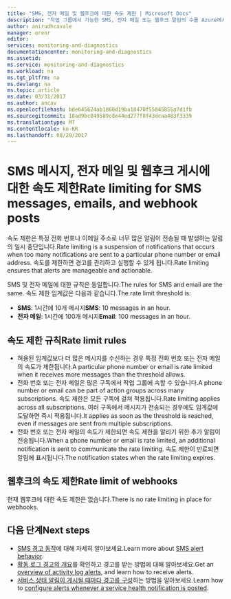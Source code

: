 ```yaml
---
title: "SMS, 전자 메일 및 웹후크에 대한 속도 제한 | Microsoft Docs"
description: "작업 그룹에서 가능한 SMS, 전자 메일 또는 웹후크 알림의 수를 Azure에서 제한하는 방법을 알아봅니다."
author: anirudhcavale
manager: orenr
editor: 
services: monitoring-and-diagnostics
documentationcenter: monitoring-and-diagnostics
ms.assetid: 
ms.service: monitoring-and-diagnostics
ms.workload: na
ms.tgt_pltfrm: na
ms.devlang: na
ms.topic: article
ms.date: 03/31/2017
ms.author: ancav
ms.openlocfilehash: bde645624ab1860d19ba18470f55845855a7d1fb
ms.sourcegitcommit: 18ad9bc049589c8e44ed277f8f43dcaa483f3339
ms.translationtype: MT
ms.contentlocale: ko-KR
ms.lasthandoff: 08/29/2017
---
```

# <a name="rate-limiting-for-sms-messages-emails-and-webhook-posts"></a><span data-ttu-id="fe614-103">SMS 메시지, 전자 메일 및 웹후크 게시에 대한 속도 제한</span><span class="sxs-lookup"><span data-stu-id="fe614-103">Rate limiting for SMS messages, emails, and webhook posts</span></span>
<span data-ttu-id="fe614-104">속도 제한은 특정 전화 번호나 이메일 주소로 너무 많은 알림이 전송될 때 발생하는 알림의 일시 중단입니다.</span><span class="sxs-lookup"><span data-stu-id="fe614-104">Rate limiting is a suspension of notifications that occurs when too many notifications are sent to a particular phone number or email address.</span></span> <span data-ttu-id="fe614-105">속도를 제한하면 경고를 관리하고 실행할 수 있게 됩니다.</span><span class="sxs-lookup"><span data-stu-id="fe614-105">Rate limiting ensures that alerts are manageable and actionable.</span></span>

<span data-ttu-id="fe614-106">SMS 및 전자 메일에 대한 규칙은 동일합니다.</span><span class="sxs-lookup"><span data-stu-id="fe614-106">The rules for SMS and email are the same.</span></span> <span data-ttu-id="fe614-107">속도 제한 임계값은 다음과 같습니다.</span><span class="sxs-lookup"><span data-stu-id="fe614-107">The rate limit threshold is:</span></span>

 - <span data-ttu-id="fe614-108">**SMS**: 1시간에 10개 메시지</span><span class="sxs-lookup"><span data-stu-id="fe614-108">**SMS**: 10 messages in an hour.</span></span>
 - <span data-ttu-id="fe614-109">**전자 메일**: 1시간에 100개 메시지</span><span class="sxs-lookup"><span data-stu-id="fe614-109">**Email**: 100 messages in an hour.</span></span>

## <a name="rate-limit-rules"></a><span data-ttu-id="fe614-110">속도 제한 규칙</span><span class="sxs-lookup"><span data-stu-id="fe614-110">Rate limit rules</span></span>
- <span data-ttu-id="fe614-111">허용된 임계값보다 더 많은 메시지를 수신하는 경우 특정 전화 번호 또는 전자 메일의 속도가 제한됩니다.</span><span class="sxs-lookup"><span data-stu-id="fe614-111">A particular phone number or email is rate limited when it receives more messages than the threshold allows.</span></span>
- <span data-ttu-id="fe614-112">전화 번호 또는 전자 메일은 많은 구독에서 작업 그룹에 속할 수 있습니다.</span><span class="sxs-lookup"><span data-stu-id="fe614-112">A phone number or email can be part of action groups across many subscriptions.</span></span> <span data-ttu-id="fe614-113">속도 제한은 모든 구독에 걸쳐 적용됩니다.</span><span class="sxs-lookup"><span data-stu-id="fe614-113">Rate limiting applies across all subscriptions.</span></span> <span data-ttu-id="fe614-114">여러 구독에서 메시지가 전송되는 경우에도 임계값에 도달하면 즉시 적용됩니다.</span><span class="sxs-lookup"><span data-stu-id="fe614-114">It applies as soon as the threshold is reached, even if messages are sent from multiple subscriptions.</span></span>  
- <span data-ttu-id="fe614-115">전화 번호 또는 전자 메일의 속도가 제한되면 속도 제한을 알리기 위한 추가 알림이 전송됩니다.</span><span class="sxs-lookup"><span data-stu-id="fe614-115">When a phone number or email is rate limited, an additional notification is sent to communicate the rate limiting.</span></span> <span data-ttu-id="fe614-116">속도 제한이 만료되면 알림에 표시됩니다.</span><span class="sxs-lookup"><span data-stu-id="fe614-116">The notification states when the rate limiting expires.</span></span>

## <a name="rate-limit-of-webhooks"></a><span data-ttu-id="fe614-117">웹후크의 속도 제한</span><span class="sxs-lookup"><span data-stu-id="fe614-117">Rate limit of webhooks</span></span> ##
<span data-ttu-id="fe614-118">현재 웹후크에 대한 속도 제한은 없습니다.</span><span class="sxs-lookup"><span data-stu-id="fe614-118">There is no rate limiting in place for webhooks.</span></span>

## <a name="next-steps"></a><span data-ttu-id="fe614-119">다음 단계</span><span class="sxs-lookup"><span data-stu-id="fe614-119">Next steps</span></span> ##
* <span data-ttu-id="fe614-120">[SMS 경고 동작](monitoring-sms-alert-behavior.md)에 대해 자세히 알아보세요.</span><span class="sxs-lookup"><span data-stu-id="fe614-120">Learn more about [SMS alert behavior](monitoring-sms-alert-behavior.md).</span></span>
* <span data-ttu-id="fe614-121">[활동 로그 경고의 개요](monitoring-overview-alerts.md)를 확인하고 경고를 받는 방법에 대해 알아보세요.</span><span class="sxs-lookup"><span data-stu-id="fe614-121">Get an [overview of activity log alerts](monitoring-overview-alerts.md), and learn how to receive alerts.</span></span>  
* <span data-ttu-id="fe614-122">[서비스 상태 알림이 게시될 때마다 경고를 구성](monitoring-activity-log-alerts-on-service-notifications.md)하는 방법을 알아보세요.</span><span class="sxs-lookup"><span data-stu-id="fe614-122">Learn how to [configure alerts whenever a service health notification is posted](monitoring-activity-log-alerts-on-service-notifications.md).</span></span>
